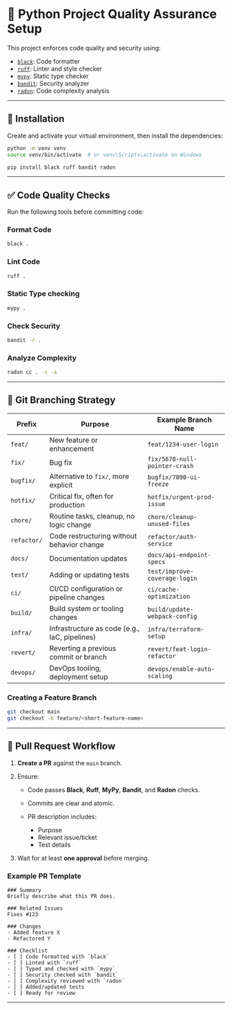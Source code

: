 # 🐍 Python Project Quality Assurance Setup

This project enforces code quality and security using:

- [`black`](https://black.readthedocs.io/en/stable/): Code formatter
- [`ruff`](https://docs.astral.sh/ruff/): Linter and style checker
- [`mypy`](https://mypy-lang.org/): Static type checker
- [`bandit`](https://bandit.readthedocs.io/en/latest/): Security analyzer
- [`radon`](https://radon.readthedocs.io/en/latest/): Code complexity analysis

---

## 🧰 Installation

Create and activate your virtual environment, then install the dependencies:

```bash
python -m venv venv
source venv/bin/activate  # or venv\Scripts\activate on Windows

pip install black ruff bandit radon
````

---

## ✅ Code Quality Checks

Run the following tools before committing code:

### Format Code

```bash
black .
```

### Lint Code

```bash
ruff .
```

### Static Type checking

```bash
mypy .
```

### Check Security

```bash
bandit -r .
```

### Analyze Complexity

```bash
radon cc . -s -a
```

---

## 🌿 Git Branching Strategy

| Prefix      | Purpose                                       | Example Branch Name           |
| ----------- | --------------------------------------------- | ----------------------------- |
| `feat/`     | New feature or enhancement                    | `feat/1234-user-login`        |
| `fix/`      | Bug fix                                       | `fix/5678-null-pointer-crash` |
| `bugfix/`   | Alternative to `fix/`, more explicit          | `bugfix/7890-ui-freeze`       |
| `hotfix/`   | Critical fix, often for production            | `hotfix/urgent-prod-issue`    |
| `chore/`    | Routine tasks, cleanup, no logic change       | `chore/cleanup-unused-files`  |
| `refactor/` | Code restructuring without behavior change    | `refactor/auth-service`       |
| `docs/`     | Documentation updates                         | `docs/api-endpoint-specs`     |
| `test/`     | Adding or updating tests                      | `test/improve-coverage-login` |
| `ci/`       | CI/CD configuration or pipeline changes       | `ci/cache-optimization`       |
| `build/`    | Build system or tooling changes               | `build/update-webpack-config` |
| `infra/`    | Infrastructure as code (e.g., IaC, pipelines) | `infra/terraform-setup`       |
| `revert/`   | Reverting a previous commit or branch         | `revert/feat-login-refactor`  |
| `devops/`   | DevOps tooling, deployment setup              | `devops/enable-auto-scaling`  |  



### Creating a Feature Branch

```bash
git checkout main
git checkout -b feature/<short-feature-name>
```

---

## 🔀 Pull Request Workflow

1. **Create a PR** against the `main` branch.
2. Ensure:

   * Code passes **Black**, **Ruff**, **MyPy**, **Bandit**, and **Radon** checks.
   * Commits are clear and atomic.
   * PR description includes:

     * Purpose
     * Relevant issue/ticket
     * Test details
3. Wait for at least **one approval** before merging.

### Example PR Template

```
### Summary
Briefly describe what this PR does.

### Related Issues
Fixes #123

### Changes
- Added feature X
- Refactored Y

### Checklist
- [ ] Code formatted with `black`
- [ ] Linted with `ruff`
- [ ] Typed and checked with `mypy`
- [ ] Security checked with `bandit`
- [ ] Complexity reviewed with `radon`
- [ ] Added/updated tests
- [ ] Ready for review
```

---

